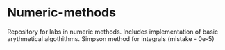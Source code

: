 # Numeric-methods
Repository for labs in numeric methods. Includes implementation of basic arythmetical algothithms.
Simpson method for integrals (mistake - 0e-5)
